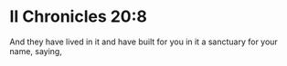 # II Chronicles 20:8

And they have lived in it and have built for you in it a sanctuary for your name, saying,
